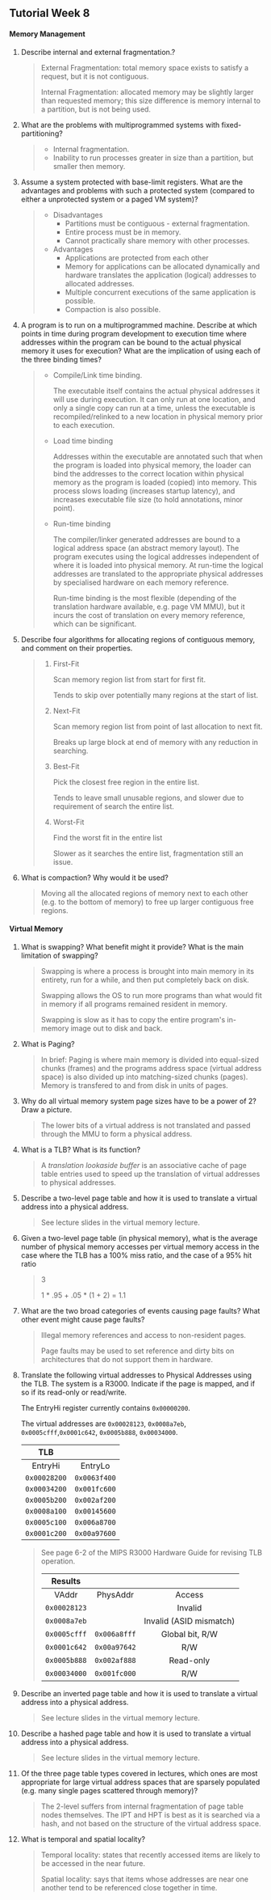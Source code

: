 ## Tutorial Week 8



#### Memory Management

1. Describe internal and external fragmentation.?

   > External Fragmentation: total memory space exists to satisfy a request, but it is not contiguous.
   >
   > Internal Fragmentation: allocated memory may be slightly larger than requested memory; this size difference is memory internal to a partition, but is not being used.

2. What are the problems with multiprogrammed systems with fixed-partitioning?

   > - Internal fragmentation.
   > - Inability to run processes greater in size than a partition, but smaller then memory.

3. Assume a system protected with base-limit registers. What are the advantages and problems with such a protected system (compared to either a unprotected system or a paged VM system)?

   > - Disadvantages
   >   - Partitions must be contiguous - external fragmentation.
   >   - Entire process must be in memory.
   >   - Cannot practically share memory with other processes.
   > - Advantages
   >   - Applications are protected from each other
   >   - Memory for applications can be allocated dynamically and hardware translates the application (logical) addresses to allocated addresses.
   >   - Multiple concurrent executions of the same application is possible.
   >   - Compaction is also possible.

4. A program is to run on a multiprogrammed machine. Describe at which points in time during program development to execution time where addresses within the program can be bound to the actual physical memory it uses for execution? What are the implication of using each of the three binding times?

   > - Compile/Link time binding.
   >
   >   The executable itself contains the actual physical addresses it will use during execution. It can only run at one location, and only a single copy can run at a time, unless the executable is recompiled/relinked to a new location in physical memory prior to each execution.
   >
   > - Load time binding
   >
   >   Addresses within the executable are annotated such that when the program is loaded into physical memory, the loader can bind the addresses to the correct location within physical memory as the program is loaded (copied) into memory. This process slows loading (increases startup latency), and increases executable file size (to hold annotations, minor point).
   >
   > - Run-time binding
   >
   >   The compiler/linker generated addresses are bound to a logical address space (an abstract memory layout). The program executes using the logical addresses independent of where it is loaded into physical memory. At run-time the logical addresses are translated to the appropriate physical addresses by specialised hardware on each memory reference.
   >
   >   Run-time binding is the most flexible (depending of the translation hardware available, e.g. page VM MMU), but it incurs the cost of translation on every memory reference, which can be significant.

5. Describe four algorithms for allocating regions of contiguous memory, and comment on their properties.

   > 1. First-Fit
   >
   >    Scan memory region list from start for first fit.
   >
   >    Tends to skip over potentially many regions at the start of list.
   >
   > 2. Next-Fit
   >
   >    Scan memory region list from point of last allocation to next fit.
   >
   >    Breaks up large block at end of memory with any reduction in searching.
   >
   > 3. Best-Fit
   >
   >    Pick the closest free region in the entire list.
   >
   >    Tends to leave small unusable regions, and slower due to requirement of search the entire list.
   >
   > 4. Worst-Fit
   >
   >    Find the worst fit in the entire list
   >
   >    Slower as it searches the entire list, fragmentation still an issue.

6. What is compaction? Why would it be used?

   > Moving all the allocated regions of memory next to each other (e.g. to the bottom of memory) to free up larger contiguous free regions.

#### Virtual Memory

1. What is swapping? What benefit might it provide? What is the main limitation of swapping?

   > Swapping is where a process is brought into main memory in its entirety, run for a while, and then put completely back on disk.
   >
   > Swapping allows the OS to run more programs than what would fit in memory if all programs remained resident in memory.
   >
   > Swapping is slow as it has to copy the entire program's in-memory image out to disk and back.

2. What is Paging?

   > In brief: Paging is where main memory is divided into equal-sized chunks (frames) and the programs address space (virtual address space) is also divided up into matching-sized chunks (pages). Memory is transfered to and from disk in units of pages.

3. Why do all virtual memory system page sizes have to be a power of 2? Draw a picture.

   > The lower bits of a virtual address is not translated and passed through the MMU to form a physical address.

4. What is a TLB? What is its function?

   > A *translation lookaside buffer* is an associative cache of page table entries used to speed up the translation of virtual addresses to physical addresses.

5. Describe a two-level page table and how it is used to translate a virtual address into a physical address.

   > See lecture slides in the virtual memory lecture.

6. Given a two-level page table (in physical memory), what is the average number of physical memory accesses per virtual memory access in the case where the TLB has a 100% miss ratio, and the case of a 95% hit ratio

   > 3
   >
   > 1 * .95 + .05 * (1 + 2) = 1.1

7. What are the two broad categories of events causing page faults? What other event might cause page faults?

   > Illegal memory references and access to non-resident pages.
   >
   > Page faults may be used to set reference and dirty bits on architectures that do not support them in hardware.

8. Translate the following virtual addresses to Physical Addresses using the TLB. The system is a R3000. Indicate if the page is mapped, and if so if its read-only or read/write.

   The EntryHi register currently contains `0x00000200`.

   The virtual addresses are `0x00028123`, `0x0008a7eb`, `0x0005cfff`,`0x0001c642`, `0x0005b888`, `0x00034000`.

   |     TLB      |              |
   | :----------: | :----------: |
   |   EntryHi    |   EntryLo    |
   | `0x00028200` | `0x0063f400` |
   | `0x00034200` | `0x001fc600` |
   | `0x0005b200` | `0x002af200` |
   | `0x0008a100` | `0x00145600` |
   | `0x0005c100` | `0x006a8700` |
   | `0x0001c200` | `0x00a97600` |

   > See page 6-2 of the MIPS R3000 Hardware Guide for revising TLB operation.
   >
   > |   Results    |              |                         |
   > | :----------: | :----------: | :---------------------: |
   > |    VAddr     |   PhysAddr   |         Access          |
   > | `0x00028123` |              |         Invalid         |
   > | `0x0008a7eb` |              | Invalid (ASID mismatch) |
   > | `0x0005cfff` | `0x006a8fff` |     Global bit, R/W     |
   > | `0x0001c642` | `0x00a97642` |           R/W           |
   > | `0x0005b888` | `0x002af888` |        Read-only        |
   > | `0x00034000` | `0x001fc000` |           R/W           |

9. Describe an inverted page table and how it is used to translate a virtual address into a physical address.

   > See lecture slides in the virtual memory lecture.

10. Describe a hashed page table and how it is used to translate a virtual address into a physical address.

    > See lecture slides in the virtual memory lecture.

11. Of the three page table types covered in lectures, which ones are most appropriate for large virtual address spaces that are sparsely populated (e.g. many single pages scattered through memory)?

    > The 2-level suffers from internal fragmentation of page table nodes themselves. The IPT and HPT is best as it is searched via a hash, and not based on the structure of the virtual address space.

12. What is temporal and spatial locality?

    > Temporal locality: states that recently accessed items are likely to be accessed in the near future.
    >
    > Spatial locality: says that items whose addresses are near one another tend to be referenced close together in time.